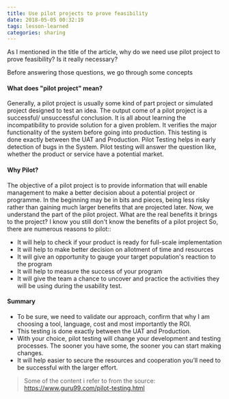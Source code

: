 ```yaml
---
title: Use pilot projects to prove feasibility
date: 2018-05-05 00:32:19
tags: lesson-learned
categories: sharing
---
```


As I mentioned in the title of the article, why do we need use pilot project to prove feasibility? Is it really necessary?

Before answering those questions, we go through some concepts

#### What does "pilot project" mean?
Generally, a pilot project is usually some kind of part project or simulated project designed to test an idea. 
The output come of a pilot project is a successful/ unsuccessful conclusion.
It is all about learning the incompatibility to provide solution for a given problem. 
It verifies the major functionality of the system before going into production.
This testing is done exactly between the UAT and Production.
Pilot Testing helps in early detection of bugs in the System.
Pilot testing will answer the question like, whether the product or service have a potential market.

#### Why Pilot?
The objective of a pilot project is to provide information that will enable management to make a better decision about a potential project or programme. 
In the beginning may be in bits and pieces, being less risky rather than gaining much larger benefits that are projected later.
Now, we understand the part of the pilot project. What are the real benefits it brings to the project? I know you still don't know the benefits of a pilot project
So, there are numerous reasons to pilot::
- It will help to check if your product is ready for full-scale implementation
- It will help to make better decision on allotment of time and resources
- It will give an opportunity to gauge your target population's reaction to the program
- It will help to measure the success of your program
- It will give the team a chance to uncover and practice the activities they will be using during the usability test.

#### Summary
- To be sure, we need to validate our approach, confirm that why I am choosing a tool, language, cost and most importantly the ROI.
- This testing is done exactly between the UAT and Production. 
- With your choice, pilot testing will change your development and testing processes. The sooner you have some, the sooner you can start making changes. 
- It will help easier to secure the resources and cooperation you’ll need to be successful with the larger effort.

> Some of the content i refer to from the source:
> https://www.guru99.com/pilot-testing.html 
